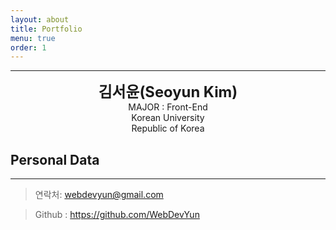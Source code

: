 ```yaml
---
layout: about
title: Portfolio
menu: true
order: 1
---
```


* * *
<center>
<span style=
"font-size:170%;
font-weight:bold">
김서윤(Seoyun Kim)
</span>
</center>

<center>MAJOR : Front-End</center>

<center>Korean University</center>

<center>Republic of Korea</center>

## Personal Data
---

> 연락처: webdevyun@gmail.com

> Github : <a href="https://github.com/WebDevYun">https://github.com/WebDevYun</a>


